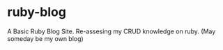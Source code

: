 ruby-blog
=========

A Basic Ruby Blog Site. Re-assesing my CRUD knowledge on ruby. (May someday be my own blog)
